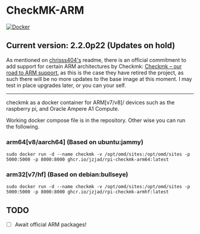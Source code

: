 # CheckMK-ARM
[![Docker](https://github.com/JzJad/rpi-checkmk/actions/workflows/docker-publish.yml/badge.svg)](https://github.com/JzJad/rpi-checkmk/actions/workflows/docker-publish.yml)

## Current version: 2.2.0p22 (Updates on hold)

As mentioned on [chrisss404's](https://github.com/chrisss404/check-mk-arm) readme, there is an official commitment to add support for certain ARM architectures by Checkmk: [Checkmk – our road to ARM support.](https://checkmk.com/blog/checkmk-our-road-arm-support) as this is the case they have retired the project, as such there will be no more updates to the base image at this moment. I may test in place upgrades later, or you can your self.

---

checkmk as a docker container for ARM[v7/v8]/ devices such as the raspberry pi, and Oracle Ampere A1 Compute.

Working docker compose file is in the repository. Other wise you can run the following.

### arm64[v8/aarch64] (Based on ubuntu:jammy)

`sudo docker run -d --name checkmk -v /opt/omd/sites:/opt/omd/sites -p 5000:5000 -p 8000:8000 ghcr.io/jzjad/rpi-checkmk-arm64:latest`

### arm32[v7/hf] (Based on debian:bullseye)

`sudo docker run -d --name checkmk -v /opt/omd/sites:/opt/omd/sites -p 5000:5000 -p 8000:8000 ghcr.io/jzjad/rpi-checkmk-armhf:latest`


## TODO
- [ ] Await official ARM packages!
